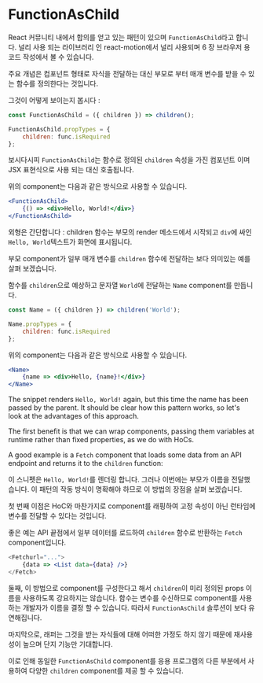 # FunctionAsChild

React 커뮤니티 내에서 합의를 얻고 있는 패턴이 있으며 `FunctionAsChild`라고 합니다. 널리 사용 되는 라이브러리 인 react-motion에서 널리 사용되며 6 장 브라우저 용 코드 작성에서 볼 수 있습니다.

주요 개념은 컴포넌트 형태로 자식을 전달하는 대신 부모로 부터 매개 변수를 받을 수 있는 함수를 정의한다는 것입니다.

그것이 어떻게 보이는지 봅시다 :

```jsx
const FunctionAsChild = ({ children }) => children();

FunctionAsChild.propTypes = { 
	children: func.isRequired
};
```

보시다시피 `FunctionAsChild`는 함수로 정의된 `children` 속성을 가진 컴포넌트 이며 JSX 표현식으로 사용 되는 대신 호출됩니다.

위의 component는 다음과 같은 방식으로 사용할 수 있습니다.

```jsx
<FunctionAsChild>
    {() => <div>Hello, World!</div>} 
</FunctionAsChild>
```

외형은 간단합니다 : children 함수는 부모의 render 메소드에서 시작되고 `div`에 싸인 `Hello, World`텍스트가 화면에 표시됩니다.

부모 component가 일부 매개 변수를 `children` 함수에 전달하는 보다 의미있는 예를 살펴 보겠습니다.

함수를 `children`으로 예상하고 문자열 `World`에 전달하는 `Name` component를 만듭니다.

```jsx
const Name = ({ children }) => children('World');

Name.propTypes = { 
	children: func.isRequired
};
```

위의 component는 다음과 같은 방식으로 사용할 수 있습니다.

```jsx
<Name>
    {name => <div>Hello, {name}!</div>} 
</Name>
```

The snippet renders `Hello, World!` again, but this time the name has been passed by the parent. It should be clear how this pattern works, so let's look at the advantages of this approach.

The first benefit is that we can wrap components, passing them variables at runtime rather than fixed properties, as we do with HoCs.

A good example is a `Fetch` component that loads some data from an API endpoint and returns it to the `children` function:

이 스니펫은 `Hello, World!`를 렌더링 합니다. 그러나 이번에는 부모가 이름을 전달했습니다. 이 패턴의 작동 방식이 명확해야 하므로 이 방법의 장점을 살펴 보겠습니다.

첫 번째 이점은 HoC와 마찬가지로 component를 래핑하여 고정 속성이 아닌 런타임에 변수를 전달할 수 있다는 것입니다.

좋은 예는 API 끝점에서 일부 데이터를 로드하여 `children` 함수로 반환하는 `Fetch` component입니다.

```jsx
<Fetchurl="...">
    {data => <List data={data} />} 
</Fetch>
```

둘째, 이 방법으로 component를 구성한다고 해서 `children`이 미리 정의된 props 이름을 사용하도록 강요하지는 않습니다. 함수는 변수를 수신하므로 component를 사용하는 개발자가 이름을 결정 할 수 있습니다. 따라서 `FunctionAsChild` 솔루션이 보다 유연해집니다.

마지막으로, 래퍼는 그것을 받는 자식들에 대해 어떠한 가정도 하지 않기 때문에 재사용성이 높으며 단지 기능만 기대합니다.

이로 인해 동일한 `FunctionAsChild` component를 응용 프로그램의 다른 부분에서 사용하여 다양한 `children` component를 제공 할 수 있습니다.